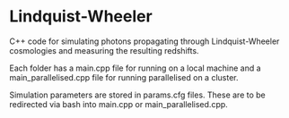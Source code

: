 # Lindquist-Wheeler

C++ code for simulating photons propagating through Lindquist-Wheeler cosmologies and measuring the resulting redshifts.

Each folder has a main.cpp file for running on a local machine and a main_parallelised.cpp file for running parallelised on a cluster.

Simulation parameters are stored in params.cfg files. These are to be redirected via bash into main.cpp or main_parallelised.cpp.
